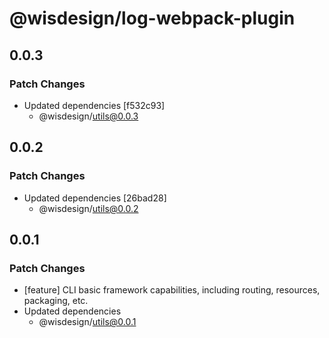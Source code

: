 # @wisdesign/log-webpack-plugin

## 0.0.3

### Patch Changes

- Updated dependencies [f532c93]
  - @wisdesign/utils@0.0.3

## 0.0.2

### Patch Changes

- Updated dependencies [26bad28]
  - @wisdesign/utils@0.0.2

## 0.0.1

### Patch Changes

- [feature] CLI basic framework capabilities, including routing, resources, packaging, etc.
- Updated dependencies
  - @wisdesign/utils@0.0.1
